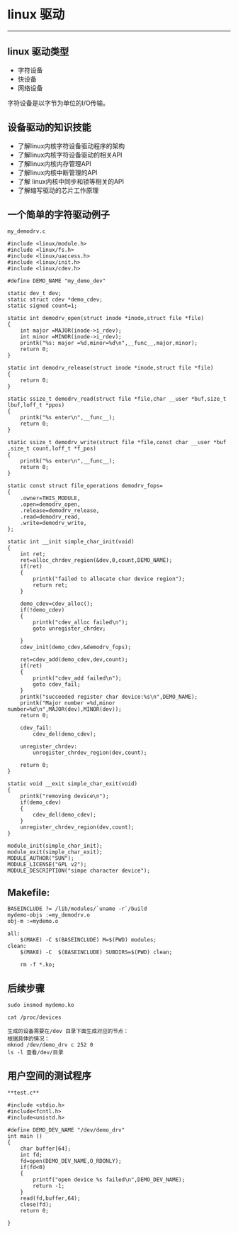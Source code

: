 # linux 驱动 #
-----
## linux 驱动类型 ##

- 字符设备
- 快设备
- 网络设备

字符设备是以字节为单位的I/O传输。

## 设备驱动的知识技能 ##

- 了解linux内核字符设备驱动程序的架构
- 了解linux内核字符设备驱动的相关API
- 了解linux内核内存管理API
- 了解linux内核中断管理的API
- 了解 linux内核中同步和锁等相关的API
- 了解缩写驱动的芯片工作原理

## 一个简单的字符驱动例子 ##
	my_demodrv.c

    #include <linux/module.h>
    #include <linux/fs.h>
    #include <linux/uaccess.h>
    #include <linux/init.h>
    #include <linux/cdev.h>

    #define DEMO_NAME "my_demo_dev"

    static dev_t dev;
    static struct cdev *demo_cdev;
    static signed count=1;
    
    static int demodrv_open(struct inode *inode,struct file *file)
    {
    	int major =MAJOR(inode->i_rdev);
    	int minor =MINOR(inode->i_rdev);
    	printk("%s: major =%d,minor=%d\n",__func__,major,minor);
    	return 0;
    }
    
    static int demodrv_release(struct inode *inode,struct file *file)
    {
    	return 0;
    }
    
    static ssize_t demodrv_read(struct file *file,char __user *buf,size_t lbuf,loff_t *ppos)
    {
    	printk("%s enter\n",__func__);
    	return 0;
    }
    
    static ssize_t demodrv_write(struct file *file,const char __user *buf ,size_t count,loff_t *f_pos)
    {
    	printk("%s enter\n",__func__);
    	return 0;
    }
    
    static const struct file_operations demodrv_fops=
    {
    	.owner=THIS_MODULE,
    	.open=demodrv_open,
    	.release=demodrv_release,
    	.read=demodrv_read,
    	.write=demodrv_write,
    };

	static int __init simple_char_init(void)
    {
    	int ret;
    	ret=alloc_chrdev_region(&dev,0,count,DEMO_NAME);
    	if(ret)
    	{
    		printk("failed to allocate char device region");
    		return ret;
    	}
    
    	demo_cdev=cdev_alloc();
    	if(!demo_cdev)
    	{
    		printk("cdev_alloc failed\n");
    		goto unregister_chrdev;
    
    	}
    	cdev_init(demo_cdev,&demodrv_fops);
    
    	ret=cdev_add(demo_cdev,dev,count);
    	if(ret)
    	{
    		printk("cdev_add failed\n");
    		goto cdev_fail;
    	}
    	printk("succeeded register char device:%s\n",DEMO_NAME);
    	printk("Major number =%d,minor number=%d\n",MAJOR(dev),MINOR(dev));
    	return 0;
    
    	cdev_fail:
    		cdev_del(demo_cdev);
    
		unregister_chrdev:
    		unregister_chrdev_region(dev,count);
    
    	return 0;
    }

    static void __exit simple_char_exit(void)
    {
    	printk("removing device\n");
    	if(demo_cdev)
    	{
    		cdev_del(demo_cdev);
    	}
    	unregister_chrdev_region(dev,count);
    }

    module_init(simple_char_init);
    module_exit(simple_char_exit);
    MODULE_AUTHOR("SUN");
    MODULE_LICENSE("GPL v2");
    MODULE_DESCRIPTION("simpe character device");


## Makefile: ##

    BASEINCLUDE ?= /lib/modules/`uname -r`/build
    mydemo-objs :=my_demodrv.o
    obj-m :=mydemo.o
    
    all:
    	$(MAKE) -C $(BASEINCLUDE) M=$(PWD) modules;
    clean:
    	$(MAKE) -C  $(BASEINCLUDE) SUBDIRS=$(PWD) clean;
    
    	rm -f *.ko;

## 后续步骤 ##
	sudo insmod mydemo.ko
	
	cat /proc/devices

	生成的设备需要在/dev 目录下面生成对应的节点：
	根据具体的情况：
	mknod /dev/demo_drv c 252 0
	ls -l 查看/dev/目录

## 用户空间的测试程序 ##

	**test.c**

    #include <stdio.h>
    #include<fcntl.h>
    #include<unistd.h>
    
    #define DEMO_DEV_NAME "/dev/demo_drv"
    int main ()
    {
    	char buffer[64];
    	int fd;
    	fd=open(DEMO_DEV_NAME,O_RDONLY);
    	if(fd<0)
    	{
    		printf("open device %s failed\n",DEMO_DEV_NAME);
    		return -1;
    	}
    	read(fd,buffer,64);
    	close(fd);
    	return 0;
    
    }







	



